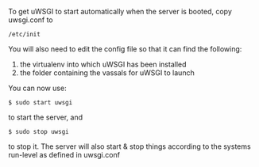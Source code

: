 To get uWSGI to start automatically when the server is booted, copy uwsgi.conf to

    /etc/init

You will also need to edit the config file so that it can find the following:

1. the virtualenv into which uWSGI has been installed
2. the folder containing the vassals for uWSGI to launch

You can now use:

    $ sudo start uwsgi

to start the server, and

    $ sudo stop uwsgi

to stop it. The server will also start & stop things according to the systems run-level as defined in uwsgi.conf

